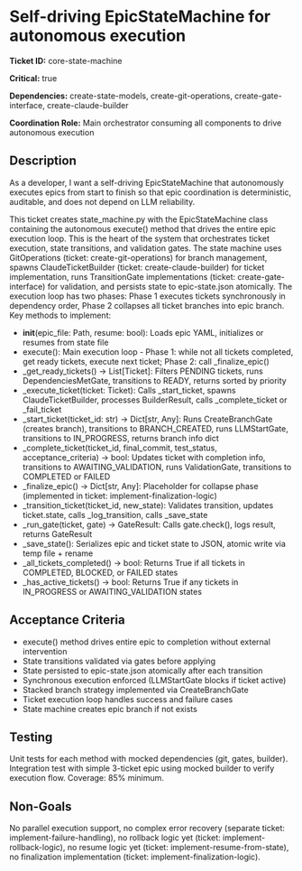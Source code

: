 # Self-driving EpicStateMachine for autonomous execution

**Ticket ID:** core-state-machine

**Critical:** true

**Dependencies:** create-state-models, create-git-operations, create-gate-interface, create-claude-builder

**Coordination Role:** Main orchestrator consuming all components to drive autonomous execution

## Description

As a developer, I want a self-driving EpicStateMachine that autonomously executes epics from start to finish so that epic coordination is deterministic, auditable, and does not depend on LLM reliability.

This ticket creates state_machine.py with the EpicStateMachine class containing the autonomous execute() method that drives the entire epic execution loop. This is the heart of the system that orchestrates ticket execution, state transitions, and validation gates. The state machine uses GitOperations (ticket: create-git-operations) for branch management, spawns ClaudeTicketBuilder (ticket: create-claude-builder) for ticket implementation, runs TransitionGate implementations (ticket: create-gate-interface) for validation, and persists state to epic-state.json atomically. The execution loop has two phases: Phase 1 executes tickets synchronously in dependency order, Phase 2 collapses all ticket branches into epic branch. Key methods to implement:
- __init__(epic_file: Path, resume: bool): Loads epic YAML, initializes or resumes from state file
- execute(): Main execution loop - Phase 1: while not all tickets completed, get ready tickets, execute next ticket; Phase 2: call _finalize_epic()
- _get_ready_tickets() -> List[Ticket]: Filters PENDING tickets, runs DependenciesMetGate, transitions to READY, returns sorted by priority
- _execute_ticket(ticket: Ticket): Calls _start_ticket, spawns ClaudeTicketBuilder, processes BuilderResult, calls _complete_ticket or _fail_ticket
- _start_ticket(ticket_id: str) -> Dict[str, Any]: Runs CreateBranchGate (creates branch), transitions to BRANCH_CREATED, runs LLMStartGate, transitions to IN_PROGRESS, returns branch info dict
- _complete_ticket(ticket_id, final_commit, test_status, acceptance_criteria) -> bool: Updates ticket with completion info, transitions to AWAITING_VALIDATION, runs ValidationGate, transitions to COMPLETED or FAILED
- _finalize_epic() -> Dict[str, Any]: Placeholder for collapse phase (implemented in ticket: implement-finalization-logic)
- _transition_ticket(ticket_id, new_state): Validates transition, updates ticket.state, calls _log_transition, calls _save_state
- _run_gate(ticket, gate) -> GateResult: Calls gate.check(), logs result, returns GateResult
- _save_state(): Serializes epic and ticket state to JSON, atomic write via temp file + rename
- _all_tickets_completed() -> bool: Returns True if all tickets in COMPLETED, BLOCKED, or FAILED states
- _has_active_tickets() -> bool: Returns True if any tickets in IN_PROGRESS or AWAITING_VALIDATION states

## Acceptance Criteria

- execute() method drives entire epic to completion without external intervention
- State transitions validated via gates before applying
- State persisted to epic-state.json atomically after each transition
- Synchronous execution enforced (LLMStartGate blocks if ticket active)
- Stacked branch strategy implemented via CreateBranchGate
- Ticket execution loop handles success and failure cases
- State machine creates epic branch if not exists

## Testing

Unit tests for each method with mocked dependencies (git, gates, builder). Integration test with simple 3-ticket epic using mocked builder to verify execution flow. Coverage: 85% minimum.

## Non-Goals

No parallel execution support, no complex error recovery (separate ticket: implement-failure-handling), no rollback logic yet (ticket: implement-rollback-logic), no resume logic yet (ticket: implement-resume-from-state), no finalization implementation (ticket: implement-finalization-logic).
